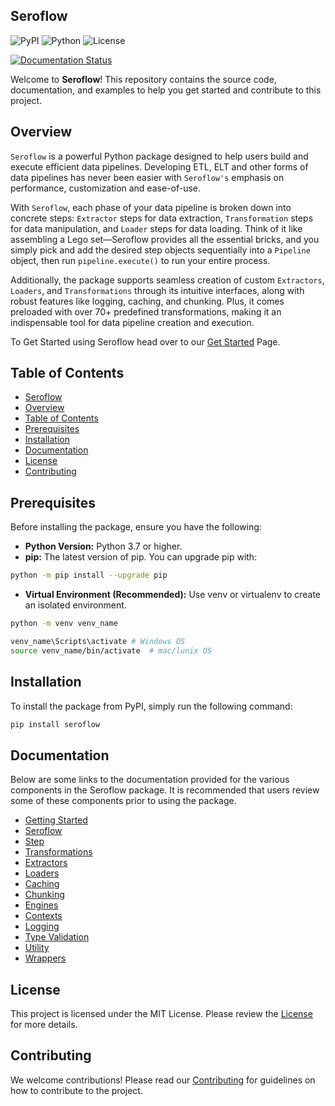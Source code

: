## Seroflow
![PyPI](https://img.shields.io/pypi/v/seroflow)
![Python](https://img.shields.io/pypi/pyversions/seroflow)
![License](https://img.shields.io/github/SiyungCho/seroflow)
<!-- [![codecov](https://codecov.io/gh/<USERNAME>/<REPO>/branch/main/graph/badge.svg)](https://codecov.io/gh/<USERNAME>/<REPO>) -->
[![Documentation Status](https://readthedocs.org/projects/<PROJECT-NAME>/badge/?version=latest)](https://<PROJECT-NAME>.readthedocs.io/en/latest/?badge=latest)

Welcome to **Seroflow**! This repository contains the source code, documentation, and examples to help you get started and contribute to this project.

## Overview
`Seroflow` is a powerful Python package designed to help users build and execute efficient data pipelines. Developing ETL, ELT and other forms of data pipelines has never been easier with `Seroflow's` emphasis on performance, customization and ease-of-use.

With `Seroflow`, each phase of your data pipeline is broken down into concrete steps: `Extractor` steps for data extraction, `Transformation` steps for data manipulation, and `Loader` steps for data loading. Think of it like assembling a Lego set—Seroflow provides all the essential bricks, and you simply pick and add the desired step objects sequentially into a `Pipeline` object, then run `pipeline.execute()` to run your entire process. 

Additionally, the package supports seamless creation of custom `Extractors`, `Loaders`, and `Transformations` through its intuitive interfaces, along with robust features like logging, caching, and chunking. Plus, it comes preloaded with over 70+ predefined transformations, making it an indispensable tool for data pipeline creation and execution.

To Get Started using Seroflow head over to our [Get Started](docs/getting_started.md) Page.

## Table of Contents

- [Seroflow](#seroflow)
- [Overview](#overview)
- [Table of Contents](#table-of-contents)
- [Prerequisites](#prerequisites)
- [Installation](#installation)
- [Documentation](#documentation)
- [License](#license)
- [Contributing](#contributing)

## Prerequisites

Before installing the package, ensure you have the following:

- **Python Version:** Python 3.7 or higher.
- **pip:** The latest version of pip. You can upgrade pip with:
```bash
python -m pip install --upgrade pip
```
- **Virtual Environment (Recommended):** Use venv or virtualenv to create an isolated environment.
```bash
python -m venv venv_name

venv_name\Scripts\activate # Windows OS
source venv_name/bin/activate  # mac/lunix OS
```

## Installation

To install the package from PyPI, simply run the following command:

```bash
pip install seroflow
```

## Documentation
Below are some links to the documentation provided for the various components in the Seroflow package. It is recommended that users review some of these components prior to using the package.

- [Getting Started](docs/getting_started.md)
- [Seroflow](docs/Seroflow.md)
- [Step](docs/step.md)
- [Transformations](docs/transformations/transformation.md)
- [Extractors](docs/extract.md)
- [Loaders](docs/load.md)
- [Caching](docs/cache.md)
- [Chunking](docs/chunker.md)
- [Engines](docs/engine.md)
- [Contexts](docs/context.md)
- [Logging](docs/log.md)
- [Type Validation](docs/types.md)
- [Utility](docs/utils.md)
- [Wrappers](docs/wrappers.md)

## License
This project is licensed under the MIT License. Please review the [License](LICENSE.md) for more details.

## Contributing
We welcome contributions! Please read our [Contributing](docs/contributing.md) for guidelines on how to contribute to the project.
